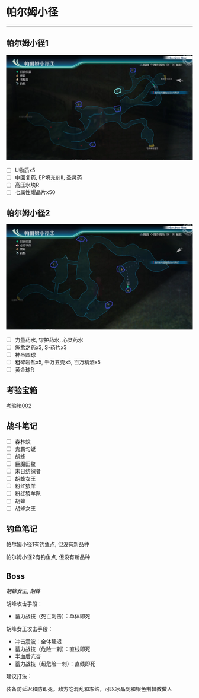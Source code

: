 # 帕尔姆小径

---

## 帕尔姆小径1

![帕尔姆小径1](../images/map/帕尔姆小径1.png)

- [ ] U物质x5
- [ ] 中回复药, EP填充剂II, 圣灵药
- [ ] 高压水块R
- [ ] 七属性耀晶片x50

## 帕尔姆小径2

![帕尔姆小径2](../images/map/帕尔姆小径2.png)

- [ ] 力量药水, 守护药水, 心灵药水
- [ ] 痊愈之药x3, S-药片x3
- [ ] 神圣圆球
- [ ] 粗碎岩盐x5, 千万五壳x5, 百万精酒x5
- [ ] 黄金球R

## 考验宝箱

[考验箱002](/game/TheLegendOfHeroes/SenNoKiseki4/ordeal/002.md)

## 战斗笔记

- [ ] 森林蚊
- [ ] 鬼霸勾蜓
- [ ] 胡蜂
- [ ] 巨魔田鳖
- [ ] 末日纺织者
- [ ] 胡蜂女王
- [ ] 粉红猿羊
- [ ] 粉红猿羊队
- [ ] 胡蜂
- [ ] 胡蜂女王

## 钓鱼笔记

帕尔姆小径1有钓鱼点, 但没有新品种

帕尔姆小径2有钓鱼点, 但没有新品种

## Boss

*胡蜂女王*, *胡蜂*

胡峰攻击手段：

- 蓄力战技（死亡刺击）：单体即死

胡峰女王攻击手段：

- 冲击震波：全体延迟
- 蓄力战技（危险一刺）：直线即死
- 半血后亢奋
- 蓄力战技（超危险一刺）：直线即死

建议打法：

装备防延迟和防即死。敌方吃混乱和冻结，可以冰晶剑和银色荆棘教做人